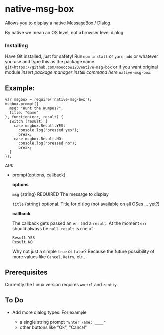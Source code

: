 native-msg-box
==============

Allows you to display a native MessageBox / Dialog.

By native we mean an OS level, not a browser level dialog.

### Installing
Have Git installed, just for safety!
Run `npm install` or `yarn add` or whatever you use and type this as the package name `git+https://github.com/mooocow123/native-msg-box` or if you want original module *insert package manager install command here* `native-msg-box`.

Example:
--------

    var msgbox = require('native-msg-box');
    msgbox.prompt({
      msg: "Hunt the Wumpus?",
      title: "Game"
    }, function(err, result) {
      switch (result) {
        case msgbox.Result.YES:
          console.log("pressed yes");
          break;
        case msgbox.Result.NO:
          console.log("pressed no");
          break;
      }
    });


API:

*   prompt(options, callback)

    **options**

    `msg` {string} REQUIRED The message to display

    `title` {string} optional. Title for dialog (not available on all OSes ... yet?)

    **callback**

    The callback gets passed an `err` and a `result`. At the moment `err` should always
    be `null`. `result` is one of

        Result.YES
        Result.NO

    Why not just a simple `true` or `false`? Because the future possibility of
    more values like `Cancel`, `Retry`, etc..

Prerequisites
-------------

Currently the Linux version requires `wmctrl` and `zentiy`.

To Do
-----

*   Add more dialog types. For example

    *    a single string prompt `"Enter Name: ____"`
    *    other buttons like "Ok", "Cancel"



